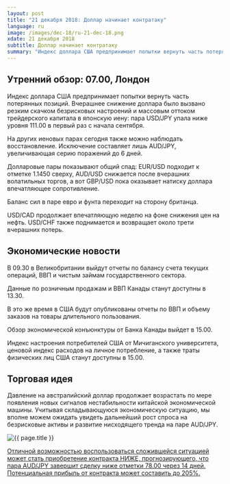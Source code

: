 ```yaml
---
layout: post
title: "21 декабря 2018: Доллар начинает контратаку"
language: ru
image: /images/dec-18/ru-21-dec-18.png
xdate: 21 декабря 2018
subtitle: Доллар начинает контратаку
summary: "Индекс доллара США предпринимает попытки вернуть часть потерянных позиций. Вчерашнее снижение доллара было вызвано резким скачком безрисковых настроений и массовым оттоком трейдерского капитала в японскую иену: пара USD/JPY упала ниже уровня 111.00 в первый раз с начала сентября"
---
```

## Утренний обзор: 07.00, Лондон
 
Индекс доллара США предпринимает попытки вернуть часть потерянных позиций. Вчерашнее снижение доллара было вызвано резким скачком безрисковых настроений и массовым оттоком трейдерского капитала в японскую иену: пара USD/JPY упала ниже уровня 111.00 в первый раз с начала сентября.

На других иеновых парах сегодня также можно наблюдать восстановление. Исключение составляет лишь AUD/JPY, увеличивающая серию поражений до 6 дней.

Долларовые пары показывают общий спад: EUR/USD подходит к отметке 1.1450 сверху, AUD/USD снижается после вчерашних волатильных торгов, а вот GBP/USD пока оказывает натиску доллара впечатляющее сопротивление.

Баланс сил в паре евро и фунта переходит на сторону британца.

USD/CAD продолжает впечатляющую неделю на фоне снижения цен на нефть. USD/CHF также поднимается и возвращает около трети вчерашних потерь.
 
## Экономические новости
 
В 09.30 в Великобритании выйдут отчеты по балансу счета текущих операций, ВВП и чистым займам государственного сектора.

Данные по розничным продажам и ВВП Канады станут доступны в 13.30.

В это же время в США будут опубликованы отчеты по ВВП и объему заказов на товары длительного пользования.

Обзор экономической конъюнктуры от Банка Канады выйдет в 15.00.

Индекс настроения потребителей США от Мичиганского университета, ценовой индекс расходов на личное потребление, а также траты физических лиц США станут доступны в 15.00.

## Торговая идея

Давление на австралийский доллар продолжает возрастать по мере появления новых сигналов нестабильности китайской экономической машины. Учитывая складывающуюся экономическую ситуацию, мы вполне можем ожидать увидеть дальнейший рост спроса на безрисковые активы и развитие нисходящего тренда на паре AUD/JPY.

<img src="{{ site.url }}/images/dec-18/ru-21-dec-18.png" alt="{{ page.title }}"  title="{{ page.title }}">

<a href="%LINK%%?currency=USD&market=forex&underlying=frxAUDJPY&formname=higherlower&duration_amount=14&duration_units=d&amount=10&amount_type=stake&expiry_type=duration&barrier=78.00" target="_blank" rel="noopener noreferrer nofollow">Отличной возможностью воспользоваться сложившейся ситуацией может стать приобретение контракта НИЖЕ, прогнозирующего, что пара AUD/JPY завершит сделку ниже отметки 78.00 через 14 дней. Потенциальная прибыль от контракта может составить до 205%.</a>
